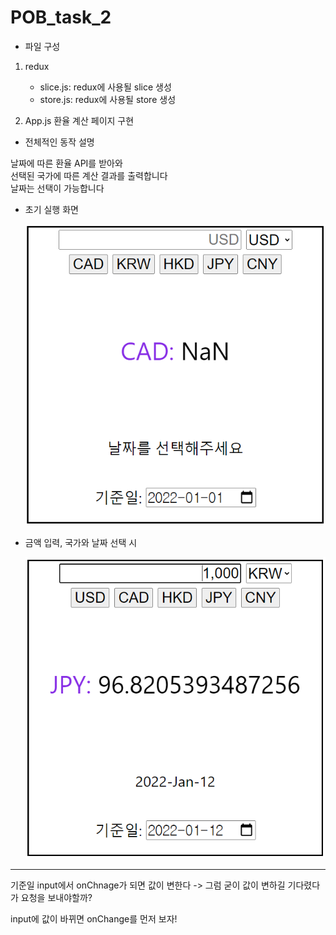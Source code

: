 # POB_task_2

- 파일 구성

1. redux

   - slice.js: redux에 사용될 slice 생성
   - store.js: redux에 사용될 store 생성

2. App.js
   환율 계산 페이지 구현

- 전체적인 동작 설명

날짜에 따른 환율 API를 받아와  
선택된 국가에 따른 계산 결과를 출력합니다  
날짜는 선택이 가능합니다

- 초기 실행 화면

  ![alt text](a.png)

- 금액 입력, 국가와 날짜 선택 시

  ![alt text](b.png)

---

기준일 input에서 onChnage가 되면 값이 변한다
-> 그럼 굳이 값이 변하길 기다렸다가 요청을 보내야할까?

input에 값이 바뀌면 onChange를 먼저 보자!
